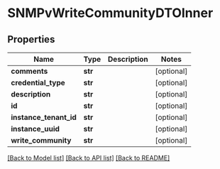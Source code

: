 # SNMPvWriteCommunityDTOInner

## Properties
Name | Type | Description | Notes
------------ | ------------- | ------------- | -------------
**comments** | **str** |  | [optional] 
**credential_type** | **str** |  | [optional] 
**description** | **str** |  | [optional] 
**id** | **str** |  | [optional] 
**instance_tenant_id** | **str** |  | [optional] 
**instance_uuid** | **str** |  | [optional] 
**write_community** | **str** |  | [optional] 

[[Back to Model list]](../README.md#documentation-for-models) [[Back to API list]](../README.md#documentation-for-api-endpoints) [[Back to README]](../README.md)



